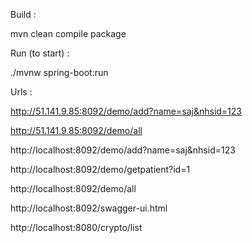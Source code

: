 Build : 

mvn clean compile package

Run (to start) :

./mvnw spring-boot:run

Urls :

http://51.141.9.85:8092/demo/add?name=saj&nhsid=123

http://51.141.9.85:8092/demo/all

http://localhost:8092/demo/add?name=saj&nhsid=123

http://localhost:8092/demo/getpatient?id=1

http://localhost:8092/demo/all

http://localhost:8092/swagger-ui.html

http://localhost:8080/crypto/list